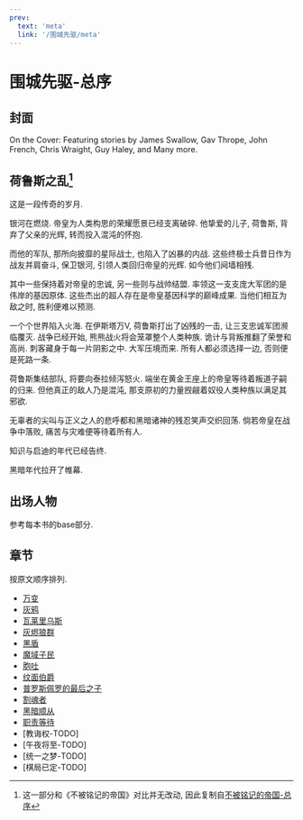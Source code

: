 ```yaml
---
prev:
  text: 'meta'
  link: '/围城先驱/meta'
---
```


# 围城先驱-总序

## 封面

On the Cover: Featuring stories by James Swallow, Gav Thrope, John French, Chris Wraight, Guy Haley, and Many more.

## 荷鲁斯之乱[^0]

这是一段传奇的岁月.

银河在燃烧. 帝皇为人类构思的荣耀愿景已经支离破碎. 他挚爱的儿子, 荷鲁斯, 背弃了父亲的光辉, 转而投入混沌的怀抱.

而他的军队, 那所向披靡的星际战士, 也陷入了凶暴的内战. 这些终极士兵昔日作为战友并肩奋斗, 保卫银河, 引领人类回归帝皇的光辉. 如今他们阋墙相残.

其中一些保持着对帝皇的忠诚, 另一些则与战帅结盟. 率领这一支支庞大军团的是伟岸的基因原体. 这些杰出的超人存在是帝皇基因科学的巅峰成果. 当他们相互为敌之时, 胜利便难以预测.

一个个世界陷入火海. 在伊斯塔万V, 荷鲁斯打出了凶残的一击, 让三支忠诚军团濒临覆灭. 战争已经开始, 熊熊战火将会笼罩整个人类种族. 诡计与背叛推翻了荣誉和高尚. 刺客藏身于每一片阴影之中. 大军压境而来. 所有人都必须选择一边, 否则便是死路一条.

荷鲁斯集结部队, 将要向泰拉倾泻怒火. 端坐在黄金王座上的帝皇等待着叛道子嗣的归来. 但他真正的敌人乃是混沌, 那支原初的力量觊觎着奴役人类种族以满足其邪欲.

无辜者的尖叫与正义之人的悲呼都和黑暗诸神的残忍笑声交织回荡. 倘若帝皇在战争中落败, 痛苦与灾难便等待着所有人.

知识与启迪的年代已经告终.

黑暗年代拉开了帷幕.

## 出场人物

参考每本书的base部分.

## 章节

按原文顺序排列.

+ [万变](/围城先驱/万变/meta)
+ [灰鸦](/围城先驱/灰鸦/meta)
+ [瓦莱里乌斯](/围城先驱/瓦莱里乌斯/meta)
+ [灰烬狼群](/围城先驱/灰烬狼群/meta)
+ [黑盾](/围城先驱/黑盾/meta)
+ [魔域子民](/围城先驱/魔域子民/meta)
+ [胞吐](/围城先驱/胞吐/meta)
+ [纹面伯爵](/围城先驱/纹面伯爵/meta)
+ [普罗斯佩罗的最后之子](/围城先驱/普罗斯佩罗的最后之子/meta)
+ [割魂者](/围城先驱/割魂者/meta)
+ [黑暗顺从](/围城先驱/黑暗顺从/meta)
+ [职责等待](/围城先驱/职责等待/meta)
+ [教诲权-TODO]
+ [午夜将至-TODO]
+ [统一之梦-TODO]
+ [棋局已定-TODO]

[^0]: 这一部分和《不被铭记的帝国》对比并无改动, 因此复制自[不被铭记的帝国-总序](/不被铭记的帝国/base)
